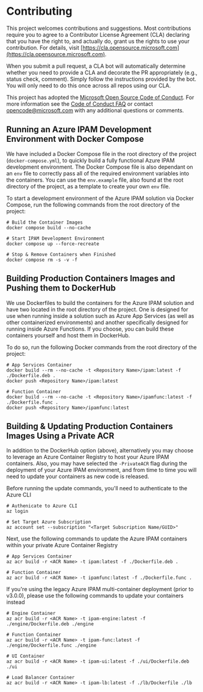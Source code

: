 # Contributing

This project welcomes contributions and suggestions.  Most contributions require you to agree to a
Contributor License Agreement (CLA) declaring that you have the right to, and actually do, grant us
the rights to use your contribution. For details, visit [https://cla.opensource.microsoft.com](https://cla.opensource.microsoft.com).

When you submit a pull request, a CLA bot will automatically determine whether you need to provide
a CLA and decorate the PR appropriately (e.g., status check, comment). Simply follow the instructions
provided by the bot. You will only need to do this once across all repos using our CLA.

This project has adopted the [Microsoft Open Source Code of Conduct](https://opensource.microsoft.com/codeofconduct/).
For more information see the [Code of Conduct FAQ](https://opensource.microsoft.com/codeofconduct/faq/) or
contact [opencode@microsoft.com](mailto:opencode@microsoft.com) with any additional questions or comments.

## Running an Azure IPAM Development Environment with Docker Compose

We have included a Docker Compose file in the root directory of the project (`docker-compose.yml`), to quickly build a fully functional Azure IPAM development environment. The Docker Compose file is also dependant on an `env` file to correctly pass all of the required environment variables into the containers. You can use the `env.example` file, also found at the root directory of the project, as a template to create your own `env` file.

To start a development environment of the Azure IPAM solution via Docker Compose, run the following commands from the root directory of the project:

```shell
# Build the Container Images
docker compose build --no-cache

# Start IPAM Development Environment
docker compose up --force-recreate

# Stop & Remove Containers when Finished
docker compose rm -s -v -f
```

## Building Production Containers Images and Pushing them to DockerHub

We use Dockerfiles to build the containers for the Azure IPAM solution and have two located in the root directory of the project. One is designed for use when running inside a solution such as Azure App Services (as well as other containerized environments) and another specifically designed for running inside Azure Functions. If you choose, you can build these containers yourself and host them in DockerHub.

To do so, run the following Docker commands from the root directory of the project:

```shell
# App Services Container
docker build --rm --no-cache -t <Repository Name>/ipam:latest -f ./Dockerfile.deb .
docker push <Repository Name>/ipam:latest

# Function Container
docker build --rm --no-cache -t <Repository Name>/ipamfunc:latest -f ./Dockerfile.func .
docker push <Repository Name>/ipamfunc:latest
```

## Building & Updating Production Containers Images Using a Private ACR

In addition to the DockerHub option (above), alternatively you may choose to leverage an Azure Container Registry to host your Azure IPAM containers. Also, you may have selected the `-PrivateACR` flag during the deployment of your Azure IPAM environment, and from time to time you will need to update your containers as new code is released.

Before running the update commands, you'll need to authenticate to the Azure CLI

```shell
# Authenicate to Azure CLI
az login

# Set Target Azure Subscription
az account set --subscription "<Target Subscription Name/GUID>"
```

Next, use the following commands to update the Azure IPAM containers within your private Azure Container Registry

```shell
# App Services Container
az acr build -r <ACR Name> -t ipam:latest -f ./Dockerfile.deb .

# Function Container
az acr build -r <ACR Name> -t ipamfunc:latest -f ./Dockerfile.func .
```

If you're using the legacy Azure IPAM multi-container deployment (prior to v3.0.0), please use the following commands to update your containers instead

```shell
# Engine Container
az acr build -r <ACR Name> -t ipam-engine:latest -f ./engine/Dockerfile.deb ./engine

# Function Container
az acr build -r <ACR Name> -t ipam-func:latest -f ./engine/Dockerfile.func ./engine

# UI Container
az acr build -r <ACR Name> -t ipam-ui:latest -f ./ui/Dockerfile.deb ./ui

# Load Balancer Container
az acr build -r <ACR Name> -t ipam-lb:latest -f ./lb/Dockerfile ./lb
```
